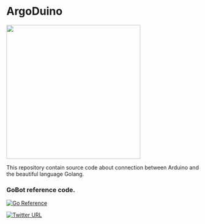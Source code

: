 <strong>ArgoDuino</strong>
=======


<img src="https://miro.medium.com/max/299/1*JqEfcbU5YsZ6YR4FcehKMQ.png" width=350>


<p>

This repository contain source code about connection between 
Arduino and the beautiful language Golang.
</p>


<p>

### GoBot reference code.

[![Go Reference](https://pkg.go.dev/badge/github.com/sjwhitworth/golearn.svg)](https://gobot.io/)

[![Twitter URL](https://img.shields.io/twitter/url?style=social&url=https%3A%2F%2Ftwitter.com%2FDevTuron)](https://twitter.com/DevTuron)
</p>